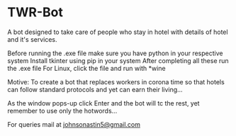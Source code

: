 # TWR-Bot
A bot designed to take care of people who stay in hotel with details of hotel and it's services.

Before running the .exe file make sure you have python in your respective system
Install tkinter using pip in your system
After completing all these run the .exe file
For Linux, click the file and run with *wine

Motive:
To create a bot that replaces workers in corona time so that hotels can follow standard protocols and yet can earn their living...

As the window pops-up click Enter and the bot will tc the rest, yet remember to use only the hotwords...

For queries mail at johnsonastin5@gmail.com 
